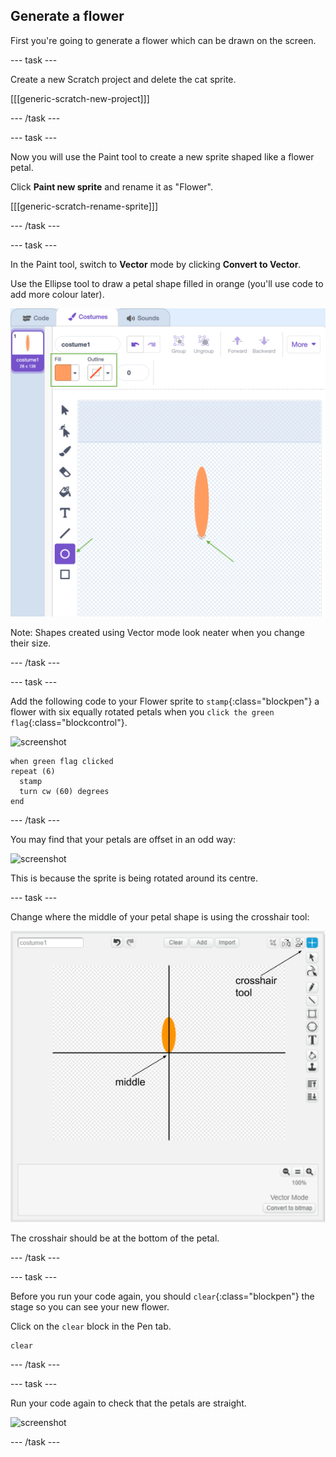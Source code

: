 ## Generate a flower

First you're going to generate a flower which can be drawn on the screen. 

--- task ---

Create a new Scratch project and delete the cat sprite.

[[[generic-scratch-new-project]]]

--- /task ---

--- task ---

Now you will use the Paint tool to create a new sprite shaped like a flower petal.

Click **Paint new sprite** and rename it as "Flower".

[[[generic-scratch-rename-sprite]]]

--- /task ---

--- task ---

In the Paint tool, switch to **Vector** mode by clicking **Convert to Vector**.

Use the Ellipse tool to draw a petal shape filled in orange (you'll use code to add more colour later). 

 ![screenshot](images/flower-petal.png)

 Note: Shapes created using Vector mode look neater when you change their size. 

--- /task ---

--- task ---

Add the following code to your Flower sprite to `stamp`{:class="blockpen"} a flower with six equally rotated petals when you `click the green flag`{:class="blockcontrol"}. 

![screenshot](images/flower-6-straight.png)

```blocks
when green flag clicked
repeat (6) 
  stamp
  turn cw (60) degrees
end
```

--- /task ---

You may find that your petals are offset in an odd way:

![screenshot](images/flower-6-offset.png)

This is because the sprite is being rotated around its centre. 

--- task ---

Change where the middle of your petal shape is using the crosshair tool:

![screenshot](images/flower-crosshair-annotated.png)

The crosshair should be at the bottom of the petal. 

--- /task ---

--- task ---

Before you run your code again, you should `clear`{:class="blockpen"} the stage so you can see your new flower.

Click on the `clear` block in the Pen tab.

```blocks
clear
```

--- /task ---

--- task ---

Run your code again to check that the petals are straight.

![screenshot](images/flower-6-straight.png)
 
--- /task ---
